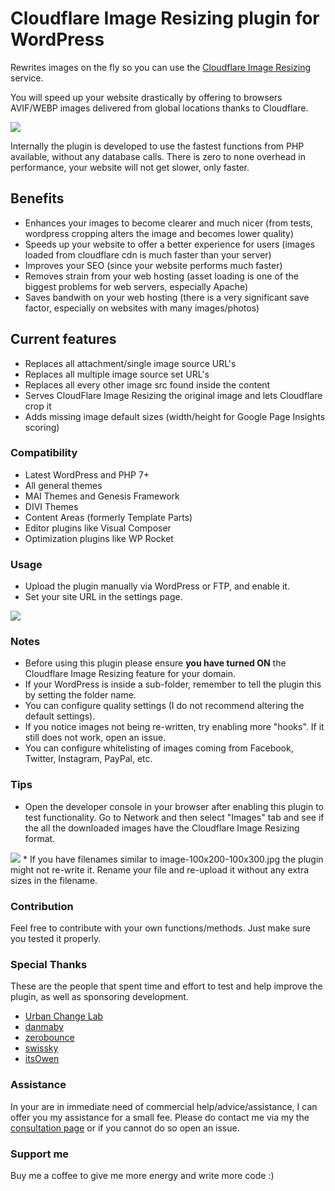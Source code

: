 # Cloudflare Image Resizing plugin for WordPress
 Rewrites images on the fly so you can use the [Cloudflare Image Resizing](https://blog.cloudflare.com/announcing-cloudflare-image-resizing-simplifying-optimal-image-delivery/) service.

 You will speed up your website drastically by offering to browsers AVIF/WEBP images delivered from global locations thanks to Cloudflare.

<img src="https://i.postimg.cc/T2rTSWVL/Screenshot-2023-07-13-at-8-22-47-PM.png">

 Internally the plugin is developed to use the fastest functions from PHP available, without any database calls. There is zero to none overhead in performance, your website will not get slower, only faster.

## Benefits
* Enhances your images to become clearer and much nicer (from tests, wordpress cropping alters the image and becomes lower quality)
* Speeds up your website to offer a better experience for users (images loaded from cloudflare cdn is much faster than your server)
* Improves your SEO (since your website performs much faster)
* Removes strain from your web hosting (asset loading is one of the biggest problems for web servers, especially Apache)
* Saves bandwith on your web hosting (there is a very significant save factor, especially on websites with many images/photos)

## Current features
* Replaces all attachment/single image source URL's
* Replaces all multiple image source set URL's
* Replaces all every other image src found inside the content
* Serves CloudFlare Image Resizing the original image and lets Cloudflare crop it
* Adds missing image default sizes (width/height for Google Page Insights scoring)

### Compatibility
* Latest WordPress and PHP 7+
* All general themes
* MAI Themes and Genesis Framework
* DIVI Themes
* Content Areas (formerly Template Parts)
* Editor plugins like Visual Composer
* Optimization plugins like WP Rocket

### Usage
* Upload the plugin manually via WordPress or FTP, and enable it.
* Set your site URL in the settings page.

<img src="https://i.postimg.cc/QxmhNGnj/Screenshot-2023-07-13-at-8-21-03-PM.png">

### Notes
* Before using this plugin please ensure **you have turned ON** the Cloudflare Image Resizing feature for your domain.
* If your WordPress is inside a sub-folder, remember to tell the plugin this by setting the folder name.
* You can configure quality settings (I do not recommend altering the default settings).
* If you notice images not being re-written, try enabling more "hooks". If it still does not work, open an issue.
* You can configure whitelisting of images coming from Facebook, Twitter, Instagram, PayPal, etc.

### Tips
* Open the developer console in your browser after enabling this plugin to test functionality. Go to Network and then select "Images" tab and see if the all the downloaded images have the Cloudflare Image Resizing format.
<img src="https://i.postimg.cc/wMhxQ1VN/console.jpg">
* If you have filenames similar to image-100x200-100x300.jpg the plugin might not re-write it. Rename your file and re-upload it without any extra sizes in the filename.

### Contribution
 Feel free to contribute with your own functions/methods. Just make sure you tested it properly.

### Special Thanks
 These are the people that spent time and effort to test and help improve the plugin, as well as sponsoring development.

* [Urban Change Lab](https://www.urbanchangelab.com)
* [danmaby](https://github.com/danmaby)
* [zerobounce](https://github.com/zerobounce)
* [swissky](https://github.com/swissky)
* [itsOwen](https://github.com/itsOwen)

### Assistance
 In your are in immediate need of commercial help/advice/assistance, I can offer you my assistance for a small fee.
 Please do contact me via my the [consultation page](https://mecanik.dev/en/consulting/) or if you cannot do so open an issue.
 
### Support me
 Buy me a coffee to give me more energy and write more code :)
